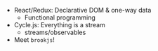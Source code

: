 * React/Redux: Declarative DOM & one-way data
  * Functional programming
* Cycle.js: Everything is a stream
  * streams/observables
* Meet `brookjs`!
